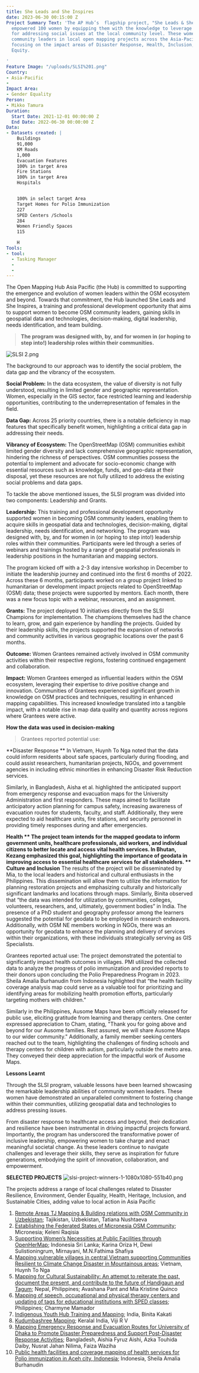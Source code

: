 ```yaml
---
title: She Leads and She Inspires
date: 2023-06-30 00:15:00 Z
Project Summary Text: 'The AP Hub’s  flagship project, "She Leads & She Inspires (SLSI)"
  empowered 100 women by equipping them with the knowledge to leverage open mapping
  for addressing social issues at the local community level. These women served as
  community leaders in local open mapping projects across the Asia-Pacific region,
  focusing on the impact areas of Disaster Response, Health, Inclusion, and Gender
  Equity.

'
Feature Image: "/uploads/SLSI%201.png"
Country:
- Asia-Pacific
- 
Impact Area:
- Gender Equality
Person:
- Mikko Tamura
Duration:
  Start Date: 2021-12-01 00:00:00 Z
  End Date: 2022-06-30 00:00:00 Z
Data:
- Datasets created: |
    Buildings
    91,000
    KM Roads
    1,000
    Evacuation Features
    100% in target Area
    Fire Stations
    100% in target Area
    Hospitals


    100% in select target Area
    Target Homes for Polio Immunization
    227
    SPED Centers /Schools
    284
    Women Friendly Spaces
    115

    H
Tools:
- tool:
  - Tasking Manager
  - 
  - 
---
```


The Open Mapping Hub Asia Pacific (the Hub) is committed to supporting the emergence and evolution of women leaders within the OSM ecosystem and beyond. Towards that commitment, the Hub launched She Leads and She Inspires, a training and professional development opportunity that aims to support women to become OSM community leaders, gaining skills in geospatial data and technologies, decision-making, digital leadership, needs identification, and team building.

> **The program was designed with, by, and for women in (or hoping to step into!) leadership roles within their communities.**

![SLSI 2.png](/uploads/SLSI%202.png)


The background to our approach was to identify the social problem, the data gap and the vibrancy of the ecosystem. 

**Social Problem:** 
In the data ecosystem, the value of diversity is not fully understood, resulting in limited gender and geographic representation. Women, especially in the GIS sector, face restricted learning and leadership opportunities, contributing to the underrepresentation of females in the field.

**Data Gap:**
Across 25 priority countries, there is a notable deficiency in map features that specifically benefit women, highlighting a critical data gap in addressing their needs.

**Vibrancy of Ecosystem:**
The OpenStreetMap (OSM) communities exhibit limited gender diversity and lack comprehensive geographic representation, hindering the richness of perspectives. OSM communities possess the potential to implement and advocate for socio-economic change with essential resources such as knowledge, funds, and geo-data at their disposal, yet these resources are not fully utilized to address the existing social problems and data gaps.

To tackle the above mentioned issues, the SLSI program was divided into two components: Leadership and Grants.

**Leadership:**
This training and professional development opportunity supported women in becoming OSM community leaders, enabling them to acquire skills in geospatial data and technologies, decision-making, digital leadership, needs identification, and networking.
The program was designed with, by, and for women in (or hoping to step into!) leadership roles within their communities. Participants were led through a series of webinars and trainings hosted by a range of geospatial professionals in leadership positions in the humanitarian and mapping sectors.

The program kicked off with a 2-3 day intensive workshop in December to initiate the leadership journey and continued into the first 6 months of 2022. Across these 6 months, participants worked on a group project linked to humanitarian or development impact projects related to OpenStreetMap (OSM) data; these projects were supported by mentors. Each month, there was a new focus topic with a webinar, resources, and an assignment.

**Grants:**
The project deployed 10 initiatives directly from the SLSI Champions for implementation. The champions themselves had the chance to learn, grow, and gain experience by handling the projects. Guided by their leadership skills, the projects supported the expansion of networks and community activities in various geographic locations over the past 6 months.

**Outcome:**
Women Grantees remained actively involved in OSM community activities within their respective regions, fostering continued engagement and collaboration.

**Impact:**
Women Grantees emerged as influential leaders within the OSM ecosystem, leveraging their expertise to drive positive change and innovation. Communities of Grantees experienced significant growth in knowledge on OSM practices and techniques, resulting in enhanced mapping capabilities. This increased knowledge translated into a tangible impact, with a notable rise in map data quality and quantity across regions where Grantees were active.

**How the data was used in decision-making**

> Grantees reported potential use:

**Disaster Response **
In Vietnam, Huynh To Nga noted that the data could inform residents about safe spaces, particularly during flooding, and could assist researchers, humanitarian projects, NGOs, and government agencies in including ethnic minorities in enhancing Disaster Risk Reduction services.

Similarly, in Bangladesh, Aisha et al. highlighted the anticipated support from emergency response and evacuation maps for the University Administration and first responders. These maps aimed to facilitate anticipatory action planning for campus safety, increasing awareness of evacuation routes for students, faculty, and staff. Additionally, they were expected to aid healthcare units, fire stations, and security personnel in providing timely responses during and after emergencies.

**Health **
The project team intends for the mapped geodata to inform government units, healthcare professionals, aid workers, and individual citizens to better locate and access vital health services. In Bhutan, Kezang emphasized this goal, highlighting the importance of geodata in improving access to essential healthcare services for all stakeholders.
**
Culture and Inclusion**
The results of the project will be disseminated by Mia, to the local leaders and historical and cultural enthusiasts in the Philippines. This dissemination will allow them to utilize the information for planning restoration projects and emphasizing culturally and historically significant landmarks and locations through maps.
Similarly, Binita observed that “the data was intended for utilization by communities, colleges, volunteers, researchers, and, ultimately, government bodies” in India. The presence of a PhD student and geography professor among the learners suggested the potential for geodata to be employed in research endeavors. Additionally, with OSM NE members working in NGOs, there was an opportunity for geodata to enhance the planning and delivery of services within their organizations, with these individuals strategically serving as GIS Specialists.
> 
Grantees reported actual use:
The project demonstrated the potential to significantly impact health outcomes in villages. PMI utilized the collected data to analyze the progress of polio immunization and provided reports to their donors upon concluding the Polio Preparedness Program in 2023. Sheila Amalia Burhanudin from Indonesia highlighted that “the health facility coverage analysis map could serve as a valuable tool for prioritizing and identifying areas for mobilizing health promotion efforts, particularly targeting mothers with children.”

Similarly in the Philippines, Ausome Maps have been officially released for public use, eliciting gratitude from learning and therapy centers. One center expressed appreciation to Cham, stating, "Thank you for going above and beyond for our Ausome families. Rest assured, we will share Ausome Maps to our wider community." Additionally, a family member seeking centers reached out to the team, highlighting the challenges of finding schools and therapy centers for children with autism, particularly outside the metro area. They conveyed their deep appreciation for the impactful work of Ausome Maps.

**Lessons Learnt**

Through the SLSI program, valuable lessons have been learned showcasing the remarkable leadership abilities of community women leaders. These women have demonstrated an unparalleled commitment to fostering change within their communities, utilizing geospatial data and technologies to address pressing issues. 

From disaster response to healthcare access and beyond, their dedication and resilience have been instrumental in driving impactful projects forward. Importantly, the program has underscored the transformative power of inclusive leadership, empowering women to take charge and enact meaningful societal change. As these leaders continue to navigate challenges and leverage their skills, they serve as inspiration for future generations, embodying the spirit of innovation, collaboration, and empowerment.

**SELECTED PROJECTS**
![slsi-project-winners-1-1080x1080-551b40.png](/uploads/slsi-project-winners-1-1080x1080-551b40.png)

The projects address a range of local challenges related to Disaster Resilience, Environment, Gender Equality, Health, Heritage, Inclusion, and Sustainable Cities, adding value to local action in Asia Pacific

1. [Remote Areas TJ Mapping & Building relations with OSM Community in Uzbekistan](https://docs.google.com/document/d/10CdUA3T_htOPhH2KN_Y4F0fQkbtEIjOA/edit?usp=sharing&ouid=103467620114809613915&rtpof=true&sd=true); Tajikistan, Uzbekistan, Tatiana Nushtaeva
2. [Establishing the Federated States of Micronesia OSM Community](https://docs.google.com/document/d/1VUDe4nvm3wyI0N823UKLA_KlGSq3dAL8/edit?usp=sharing&ouid=103411667573422966047&rtpof=true&sd=true); Micronesia; Keleni Raqisia
3. [Supporting Women’s Necessities at Public Facilities through OpenHerMap](https://docs.google.com/document/d/1XvNH_vSHvz4A-5lQO_265_DeNf2ptgN-/edit?usp=sharing&ouid=103467620114809613915&rtpof=true&sd=true); Indonesia Sri Lanka; Karina Oriza H, Dewi Sulistioningrum, Mirnayani, M.N.Fathima Shafiya
4. [Mapping vulnerable villages in central Vietnam supporting Communities Resilient to Climate Change Disaster in Mountainous areas](https://docs.google.com/document/d/1Io9PedgQ4MxdUENwSvY_Zcvepi0x75_y/edit?usp=sharing&ouid=103467620114809613915&rtpof=true&sd=true); Vietnam, Huynh To Nga
5. [Mapping for Cultural Sustainability: An attempt to reiterate the past, document the present, and contribute to the future of Handigaun and Tagum](https://docs.google.com/document/d/1nXbqsxPhOwFb1MiTZuGsZKNpHx6rBrKF/edit?usp=sharing&ouid=103467620114809613915&rtpof=true&sd=true); Nepal, Philippines; Avashana Pant and Mia Kristine Quinco
6. [Mapping of speech, occupational and physical therapy centers and updating of tags for educational institutions with SPED classes](https://docs.google.com/document/d/1MEPVdzKAtpC-DNfGTMa2jPmxyLALb-HJ/edit?usp=sharing&ouid=116050393293796339451&rtpof=true&sd=true); Philippines; Charmyne Mamador
7. [Indigenous Youth Hub Training and Mapping](https://docs.google.com/document/d/1yTwjXSGcWUiJQfaFR4zpetJgstr1QUCX/edit?usp=sharing&ouid=103411667573422966047&rtpof=true&sd=true); India, Binita Kakati
8. [Kudumbashree Mapping](https://docs.google.com/document/d/1AOGz38xxYkApFs5zAZfECkx9oa8SzIxw/edit?usp=sharing&ouid=103467620114809613915&rtpof=true&sd=true); Keralal India, Viji R V
9. [Mapping Emergency Response and Evacuation Routes for University of Dhaka to Promote Disaster Preparedness and Support Post-Disaster Response Activities](https://docs.google.com/document/d/1qGuhqspFinqcVDCUIsWW59NMFOpmh-Z_/edit?usp=sharing&ouid=103467620114809613915&rtpof=true&sd=true); Bangladesh, Aishia Fyruz Aishi, Azka Touhida Daiby, Nusrat Jahan Nilima, Faiza Waziha
10. [Public health facilities and coverage mapping of health services for Polio immunization in Aceh city, Indonesia](https://docs.google.com/document/d/13stjOvBX7cxzxL4mcCDe7vkrZ3TIeoAf/edit?usp=sharing&rtpof=true&sd=true); Indonesia, Sheila Amalia Burhanudin
